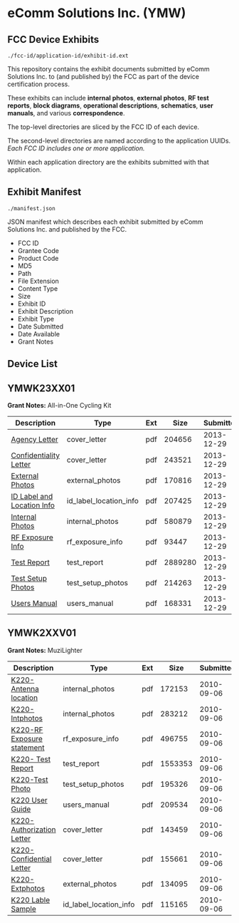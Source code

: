 # eComm Solutions Inc. (YMW)
## FCC Device Exhibits

```
./fcc-id/application-id/exhibit-id.ext
```

This repository contains the exhibit documents submitted by eComm Solutions Inc. to (and published by) the FCC as part of the device certification process.

These exhibits can include **internal photos**, **external photos**, **RF test reports**, **block diagrams**, **operational descriptions**, **schematics**, **user manuals**, and various **correspondence**.

The top-level directories are sliced by the FCC ID of each device.

The second-level directories are named according to the application UUIDs. *Each FCC ID includes one or more application.*

Within each application directory are the exhibits submitted with that application. 

## Exhibit Manifest

```
./manifest.json
```

JSON manifest which describes each exhibit submitted by eComm Solutions Inc. and published by the FCC.

- FCC ID
- Grantee Code
- Product Code
- MD5
- Path
- File Extension
- Content Type
- Size
- Exhibit ID
- Exhibit Description
- Exhibit Type
- Date Submitted
- Date Available
- Grant Notes

## Device List
## YMWK23XX01
**Grant Notes:** All-in-One Cycling Kit

| Description | Type | Ext | Size | Submitted | Available |
| ----------- | ---- | --- | ---- | --------- | --------- |
| [Agency Letter](YMWK23XX01/85df4b5053af6149a7573c3b87eee813/2153358.pdf) | cover_letter | pdf | 204656 | 2013-12-29 | 2013-12-30 |
| [Confidentiality Letter](YMWK23XX01/85df4b5053af6149a7573c3b87eee813/2153359.pdf) | cover_letter | pdf | 243521 | 2013-12-29 | 2013-12-30 |
| [External Photos](YMWK23XX01/85df4b5053af6149a7573c3b87eee813/2153360.pdf) | external_photos | pdf | 170816 | 2013-12-29 | 2013-12-30 |
| [ID Label and Location Info](YMWK23XX01/85df4b5053af6149a7573c3b87eee813/2153361.pdf) | id_label_location_info | pdf | 207425 | 2013-12-29 | 2013-12-30 |
| [Internal Photos](YMWK23XX01/85df4b5053af6149a7573c3b87eee813/2153362.pdf) | internal_photos | pdf | 580879 | 2013-12-29 | 2013-12-30 |
| [RF Exposure Info](YMWK23XX01/85df4b5053af6149a7573c3b87eee813/2153365.pdf) | rf_exposure_info | pdf | 93447 | 2013-12-29 | 2013-12-30 |
| [Test Report](YMWK23XX01/85df4b5053af6149a7573c3b87eee813/2153367.pdf) | test_report | pdf | 2889280 | 2013-12-29 | 2013-12-30 |
| [Test Setup Photos](YMWK23XX01/85df4b5053af6149a7573c3b87eee813/2153368.pdf) | test_setup_photos | pdf | 214263 | 2013-12-29 | 2013-12-30 |
| [Users Manual](YMWK23XX01/85df4b5053af6149a7573c3b87eee813/2153369.pdf) | users_manual | pdf | 168331 | 2013-12-29 | 2013-12-30 |
## YMWK2XXV01
**Grant Notes:** MuziLighter

| Description | Type | Ext | Size | Submitted | Available |
| ----------- | ---- | --- | ---- | --------- | --------- |
| [K220-Antenna location](YMWK2XXV01/2ad872a86e6c625b2647b24cd9e52c3f/1338242.pdf) | internal_photos | pdf | 172153 | 2010-09-06 | 2010-09-07 |
| [K220- Intphotos](YMWK2XXV01/2ad872a86e6c625b2647b24cd9e52c3f/1338246.pdf) | internal_photos | pdf | 283212 | 2010-09-06 | 2010-09-07 |
| [K220-RF Exposure statement](YMWK2XXV01/2ad872a86e6c625b2647b24cd9e52c3f/1338243.pdf) | rf_exposure_info | pdf | 496755 | 2010-09-06 | 2010-09-07 |
| [K220- Test Report](YMWK2XXV01/2ad872a86e6c625b2647b24cd9e52c3f/1338240.pdf) | test_report | pdf | 1553353 | 2010-09-06 | 2010-09-07 |
| [K220-Test Photo](YMWK2XXV01/2ad872a86e6c625b2647b24cd9e52c3f/1338239.pdf) | test_setup_photos | pdf | 195326 | 2010-09-06 | 2010-09-07 |
| [K220 User Guide](YMWK2XXV01/2ad872a86e6c625b2647b24cd9e52c3f/1338238.pdf) | users_manual | pdf | 209534 | 2010-09-06 | 2010-09-07 |
| [K220- Authorization Letter](YMWK2XXV01/2ad872a86e6c625b2647b24cd9e52c3f/1338248.pdf) | cover_letter | pdf | 143459 | 2010-09-06 | 2010-09-07 |
| [K220- Confidential Letter](YMWK2XXV01/2ad872a86e6c625b2647b24cd9e52c3f/1338249.pdf) | cover_letter | pdf | 155661 | 2010-09-06 | 2010-09-07 |
| [K220- Extphotos](YMWK2XXV01/2ad872a86e6c625b2647b24cd9e52c3f/1338247.pdf) | external_photos | pdf | 134095 | 2010-09-06 | 2010-09-07 |
| [K220 Lable Sample](YMWK2XXV01/2ad872a86e6c625b2647b24cd9e52c3f/1338245.pdf) | id_label_location_info | pdf | 115165 | 2010-09-06 | 2010-09-07 |
